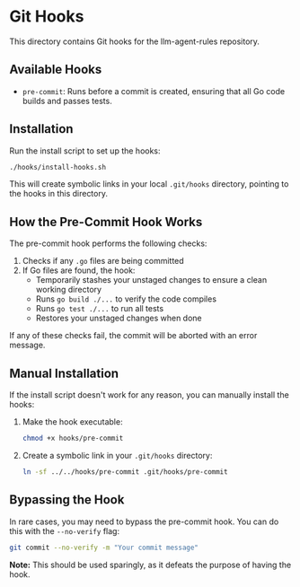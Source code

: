 # Git Hooks

This directory contains Git hooks for the llm-agent-rules repository.

## Available Hooks

- `pre-commit`: Runs before a commit is created, ensuring that all Go code builds and passes tests.

## Installation

Run the install script to set up the hooks:

```bash
./hooks/install-hooks.sh
```

This will create symbolic links in your local `.git/hooks` directory, pointing to the hooks in this directory.

## How the Pre-Commit Hook Works

The pre-commit hook performs the following checks:

1. Checks if any `.go` files are being committed
2. If Go files are found, the hook:
   - Temporarily stashes your unstaged changes to ensure a clean working directory
   - Runs `go build ./...` to verify the code compiles
   - Runs `go test ./...` to run all tests
   - Restores your unstaged changes when done

If any of these checks fail, the commit will be aborted with an error message.

## Manual Installation

If the install script doesn't work for any reason, you can manually install the hooks:

1. Make the hook executable:

   ```bash
   chmod +x hooks/pre-commit
   ```

2. Create a symbolic link in your `.git/hooks` directory:
   ```bash
   ln -sf ../../hooks/pre-commit .git/hooks/pre-commit
   ```

## Bypassing the Hook

In rare cases, you may need to bypass the pre-commit hook. You can do this with the `--no-verify` flag:

```bash
git commit --no-verify -m "Your commit message"
```

**Note:** This should be used sparingly, as it defeats the purpose of having the hook.
